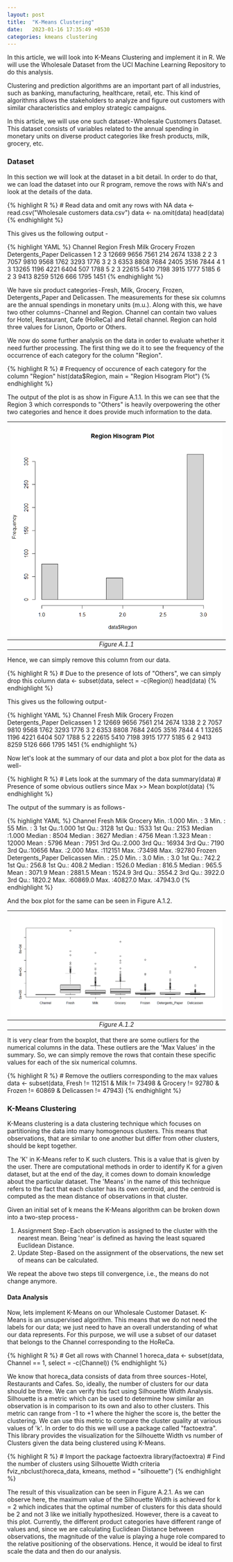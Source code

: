 ```yaml
---
layout: post
title:  "K-Means Clustering"
date:   2023-01-16 17:35:49 +0530
categories: kmeans clustering
---
```

In this article, we will look into K-Means Clustering and implement it in R. We
will use the Wholesale Dataset from the UCI Machine Learning Repository to do
this analysis.

Clustering and prediction algorithms are an important part of all industries, 
such as banking, manufacturing, healthcare, retail, etc. This kind of algorithms
allows the stakeholders to analyze and figure out customers with similar 
characteristics and employ strategic campaigns. 

In this article, we will use one such dataset - Wholesale Customers Dataset. 
This dataset consists of variables related to the annual spending in monetary 
units on diverse product categories like fresh products, milk, grocery, etc.

### Dataset
In this section we will look at the dataset in a bit detail. In order to do 
that, we can load the dataset into our R program, remove the rows with NA's and 
look at the details of the data.

<div class="overflow-table custom-highlight">
{% highlight R %}
# Read data and omit any rows with NA
data <- read.csv("Wholesale customers data.csv")
data <- na.omit(data)
head(data)
{% endhighlight %}
</div>

This gives us the following output -

<div class="overflow-table">
{% highlight YAML %}
  Channel Region Fresh Milk Grocery Frozen Detergents_Paper Delicassen
1       2      3 12669 9656    7561    214             2674       1338
2       2      3  7057 9810    9568   1762             3293       1776
3       2      3  6353 8808    7684   2405             3516       7844
4       1      3 13265 1196    4221   6404              507       1788
5       2      3 22615 5410    7198   3915             1777       5185
6       2      3  9413 8259    5126    666             1795       1451
{% endhighlight %}
</div>

We have six product categories - Fresh, Milk, Grocery, Frozen, Detergents_Paper 
and Delicassen. The measurements for these six columns are the annual spendings 
in monetary units (m.u.). Along with this, we have two other columns - Channel 
and Region. Channel can contain two values for Hotel, Restaurant, Cafe (HoReCa) 
and Retail channel. Region can hold three values for Lisnon, Oporto or Others.

We now do some further analysis on the data in order to evaluate whether it 
need further processing. The first thing we do it to see the frequency of the 
occurrence of each category for the column "Region".

<div class="overflow-table custom-highlight">
{% highlight R %}
# Frequency of occurence of each category for the column "Region"
hist(data$Region, main = "Region Hisogram Plot")
{% endhighlight %}
</div>

The output of the plot is as show in Figure A.1.1. In this we can see that the 
Region 3 which corresponds to "Others" is heavily overpowering the other two 
categories and hence it does provide much information to the data.

| ![Histogram Plot](../assets/images/hist_region.png "Figure A.1.1") | 
|:--:| 
| *Figure A.1.1* |

Hence, we can simply remove this column from our data.

<div class="overflow-table custom-highlight">
{% highlight R %}
# Due to the presence of lots of "Others", we can simply drop this column
data <- subset(data, select = -c(Region))
head(data)
{% endhighlight %}
</div>

This gives us the following output -

<div class="overflow-table">
{% highlight YAML %}
  Channel  Fresh Milk Grocery Frozen Detergents_Paper Delicassen
1       2  12669 9656    7561    214             2674       1338
2       2   7057 9810    9568   1762             3293       1776
3       2   6353 8808    7684   2405             3516       7844
4       1  13265 1196    4221   6404              507       1788
5       2  22615 5410    7198   3915             1777       5185
6       2   9413 8259    5126    666             1795       1451
{% endhighlight %}
</div>

Now let's look at the summary of our data and plot a box plot for the data as well-

<div class="overflow-table custom-highlight">
{% highlight R %}
# Lets look at the summary of the data
summary(data)
# Presence of some obvious outliers since Max >> Mean
boxplot(data)
{% endhighlight %}
</div>

The output of the summary is as follows -

<div class="overflow-table">
{% highlight YAML %}
Channel          Fresh             Milk          Grocery
Min.   :1.000   Min.   :     3   Min.   :   55   Min.   :    3
1st Qu.:1.000   1st Qu.:  3128   1st Qu.: 1533   1st Qu.: 2153
Median :1.000   Median :  8504   Median : 3627   Median : 4756
Mean   :1.323   Mean   : 12000   Mean   : 5796   Mean   : 7951
3rd Qu.:2.000   3rd Qu.: 16934   3rd Qu.: 7190   3rd Qu.:10656
Max.   :2.000   Max.   :112151   Max.   :73498   Max.   :92780
    Frozen        Detergents_Paper    Delicassen
Min.   :   25.0   Min.   :    3.0   Min.   :    3.0
1st Qu.:  742.2   1st Qu.:  256.8   1st Qu.:  408.2
Median : 1526.0   Median :  816.5   Median :  965.5
Mean   : 3071.9   Mean   : 2881.5   Mean   : 1524.9
3rd Qu.: 3554.2   3rd Qu.: 3922.0   3rd Qu.: 1820.2
Max.   :60869.0   Max.   :40827.0   Max.   :47943.0
{% endhighlight %}
</div>

And the box plot for the same can be seen in Figure A.1.2.

| ![Box Plot](../assets/images/boxplot_data.png "Figure A.1.2") | 
|:--:| 
| *Figure A.1.2* |

It is very clear from the boxplot, that there are some outliers for the 
numerical columns in the data. These outliers are the 'Max Values' in the 
summary. So, we can simply remove the rows that contain these specific values 
for each of the six numerical columns.

<div class="overflow-table custom-highlight">
{% highlight R %}
# Remove the outliers corresponding to the max values
data <- subset(data, Fresh != 112151 & Milk != 73498 & Grocery != 92780
                    & Frozen != 60869 & Delicassen != 47943)
{% endhighlight %}
</div>

### K-Means Clustering

K-Means clustering is a data clustering technique which focuses on partitioning 
the data into many homogenous clusters. This means that observations, that are 
similar to one another but differ from other clusters, should be kept together.

The 'K' in K-Means refer to K such clusters. This is a value that is given by 
the user. There are computational methods in order to identify K for a given 
dataset, but at the end of the day, it comes down to domain knowledge about the
particular dataset. The 'Means' in the name of this technique refers to the 
fact that each cluster has its own centroid, and the centroid is computed as 
the mean distance of observations in that cluster.

Given an initial set of k means the K-Means algorithm can be broken down into a 
two-step process -
1. Assignment Step - Each observation is assigned to the cluster with the 
nearest mean. Being 'near' is defined as having the least squared Euclidean 
Distance.
2. Update Step - Based on the assignment of the observations, the new set of 
means can be calculated.

We repeat the above two steps till convergence, i.e., the means do not change 
anymore.

#### Data Analysis

Now, lets implement K-Means on our Wholesale Customer Dataset. K-Means is an 
unsupervised algorithm. This means that we do not need the labels for our data; 
we just need to have an overall understanding of what our data represents. For 
this purpose, we will use a subset of our dataset that belongs to the Channel 
corresponding to the HoReCa.

<div class="overflow-table custom-highlight">
{% highlight R %}
# Get all rows with Channel 1
horeca_data <- subset(data, Channel == 1, select = -c(Channel))
{% endhighlight %}
</div>

We know that horeca_data consists of data from three sources - Hotel, 
Restaurants and Cafes. So, ideally, the number of clusters for our data should 
be three. We can verify this fact using Silhouette Width Analysis. Silhouette 
is a metric which can be used to determine how similar an observation is in 
comparison to its own and also to other clusters. This metric can range from -1 
to +1 where the higher the score is, the better the clustering. We can use this 
metric to compare the cluster quality at various values of 'k'. In order to do 
this we will use a package called "factoextra". This library provides the 
visualization for the Silhouette Width vs number of Clusters given the data 
being clustered using K-Means.

<div class="overflow-table custom-highlight">
{% highlight R %}
# Import the package factoextra
library(factoextra)
# Find the number of clusters using Silhouette Width criteria
fviz_nbclust(horeca_data, kmeans, method = "silhouette")
{% endhighlight %}
</div>

The result of this visualization can be seen in Figure A.2.1. As we can observe 
here, the maximum value of the Silhouette Width is achieved for k = 2 which 
indicates that the optimal number of clusters for this data should be 2 and not 
3 like we initially hypothesized. However, there is a caveat to this plot. 
Currently, the different product categories have different range of values and, 
since we are calculating Euclidean Distance between observations, the magnitude 
of the value is playing a huge role compared to the relative positioning of the 
observations. Hence, it would be ideal to first scale the data and then do our 
analysis.